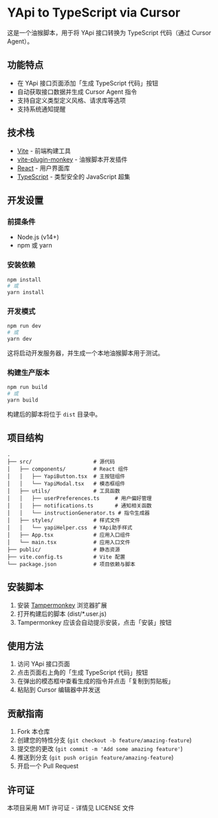 # YApi to TypeScript via Cursor

这是一个油猴脚本，用于将 YApi 接口转换为 TypeScript 代码（通过 Cursor Agent）。

## 功能特点

- 在 YApi 接口页面添加「生成 TypeScript 代码」按钮
- 自动获取接口数据并生成 Cursor Agent 指令
- 支持自定义类型定义风格、请求库等选项
- 支持系统通知提醒

## 技术栈

- [Vite](https://vitejs.dev/) - 前端构建工具
- [vite-plugin-monkey](https://github.com/lisonge/vite-plugin-monkey) - 油猴脚本开发插件
- [React](https://reactjs.org/) - 用户界面库
- [TypeScript](https://www.typescriptlang.org/) - 类型安全的 JavaScript 超集

## 开发设置

### 前提条件

- Node.js (v14+)
- npm 或 yarn

### 安装依赖

```bash
npm install
# 或
yarn install
```

### 开发模式

```bash
npm run dev
# 或
yarn dev
```

这将启动开发服务器，并生成一个本地油猴脚本用于测试。

### 构建生产版本

```bash
npm run build
# 或
yarn build
```

构建后的脚本将位于 `dist` 目录中。

## 项目结构

```
.
├── src/                    # 源代码
│   ├── components/         # React 组件
│   │   ├── YapiButton.tsx  # 主按钮组件
│   │   └── YapiModal.tsx   # 模态框组件
│   ├── utils/              # 工具函数
│   │   ├── userPreferences.ts     # 用户偏好管理
│   │   ├── notifications.ts       # 通知相关函数
│   │   └── instructionGenerator.ts # 指令生成器
│   ├── styles/             # 样式文件
│   │   └── yapiHelper.css  # YApi助手样式
│   ├── App.tsx             # 应用入口组件
│   └── main.tsx            # 应用入口文件
├── public/                 # 静态资源
├── vite.config.ts          # Vite 配置
└── package.json            # 项目依赖与脚本
```

## 安装脚本

1. 安装 [Tampermonkey](https://www.tampermonkey.net/) 浏览器扩展
2. 打开构建后的脚本 (dist/*.user.js)
3. Tampermonkey 应该会自动提示安装，点击「安装」按钮

## 使用方法

1. 访问 YApi 接口页面
2. 点击页面右上角的「生成 TypeScript 代码」按钮
3. 在弹出的模态框中查看生成的指令并点击「复制到剪贴板」
4. 粘贴到 Cursor 编辑器中并发送

## 贡献指南

1. Fork 本仓库
2. 创建您的特性分支 (`git checkout -b feature/amazing-feature`)
3. 提交您的更改 (`git commit -m 'Add some amazing feature'`)
4. 推送到分支 (`git push origin feature/amazing-feature`)
5. 开启一个 Pull Request

## 许可证

本项目采用 MIT 许可证 - 详情见 LICENSE 文件
